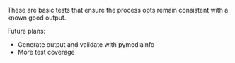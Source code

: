 These are basic tests that ensure the process opts remain consistent with a known good output.

Future plans:
- Generate output and validate with pymediainfo
- More test coverage